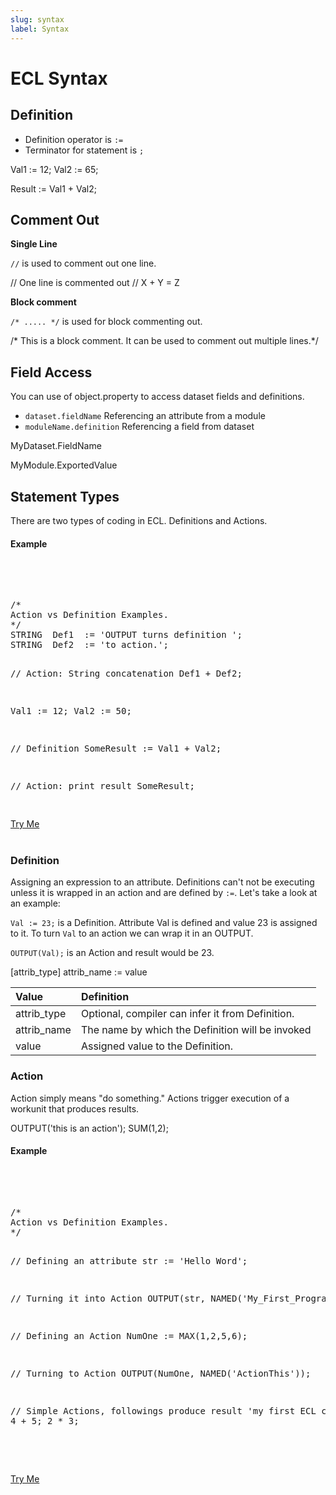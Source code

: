 ```yaml
---
slug: syntax
label: Syntax
---
```


# ECL Syntax

## Definition

- Definition operator is `:=`
- Terminator for statement is `;`

<EclCode>
 Val1 := 12;
 Val2 := 65;

Result := Val1 + Val2;

<EclCode>

## Comment Out

**Single Line**

`//` is used to comment out one line.

<EclCode>
// One line is commented out
// X + Y = Z
<EclCode>

**Block comment**

`/* ..... */` is used for block commenting out.

<EclCode>
/* This is a block comment.
    It can be used to comment out multiple lines.*/
<EclCode>

## Field Access

You can use of object.property to access dataset fields and definitions.

- `dataset.fieldName` Referencing an attribute from a module
- `moduleName.definition` Referencing a field from dataset

<EclCode>
MyDataset.FieldName

MyModule.ExportedValue

<EclCode>

## Statement Types

There are two types of coding in ECL. Definitions and Actions.

#### Example

<br>
<pre id = "IntroExp_1">

<EclCode>
/*
Action vs Definition Examples.
*/
STRING  Def1  := 'OUTPUT turns definition ';
STRING  Def2  := 'to action.';

// Action: String concatenation
Def1 + Def2;

Val1 := 12;
Val2 := 50;

// Definition
SomeResult := Val1 + Val2;

// Action: print result
SomeResult;
<EclCode>

</pre>
<a className="trybutton" href="javascript:OpenECLEditor(['IntroExp_1'])"> Try Me </a>

</br>
</br>

### Definition

Assigning an expression to an attribute. Definitions can't not be executing unless it is wrapped in an action and are defined by `:=`. Let's take a look at an example:

`Val := 23;` is a Definition. Attribute Val is defined and value 23 is assigned to it. To turn `Val` to an action we can wrap it in an OUTPUT.

`OUTPUT(Val);` is an Action and result would be 23.

<EclCode>
[attrib_type] attrib_name := value
<EclCode>

| Value       | Definition                                       |
| :---------- | :----------------------------------------------- |
| attrib_type | Optional, compiler can infer it from Definition. |
| attrib_name | The name by which the Definition will be invoked |
| value       | Assigned value to the Definition.                |

### Action

Action simply means "do something." Actions trigger execution of a workunit that produces results.

<EclCode>
OUTPUT('this is an action');
SUM(1,2);
<EclCode>

</br>

#### Example

<br>
<pre id = 'IntroExp_2'>

<EclCode>
/*
Action vs Definition Examples.
*/

// Defining an attribute
str := 'Hello Word';

// Turning it into Action
OUTPUT(str, NAMED('My_First_Program'));

// Defining an Action
NumOne := MAX(1,2,5,6);

// Turning to Action
OUTPUT(NumOne, NAMED('ActionThis'));

// Simple Actions, followings produce result
'my first ECL code';
1 + 4 + 5;
2 \* 3;

<EclCode>

</pre>
<a className="trybutton" href="javascript:OpenECLEditor(['IntroExp_2'])"> Try Me </a>

</br>
</br>
<EclCode>
